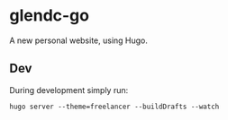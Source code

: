 # glendc-go
A new personal website, using Hugo.

## Dev

During development simply run:

    hugo server --theme=freelancer --buildDrafts --watch
